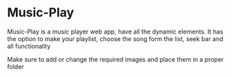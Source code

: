 # Music-Play
Music-Play is a music player web app, have all the dynamic elements. It has the option to make your playlist, choose the song form the list, seek bar and all functionality

Make sure to add or change the required images and place them in a proper folder
